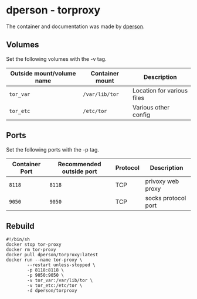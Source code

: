 # dperson - torproxy

The container and documentation was made by [dperson](https://hub.docker.com/r/dperson/torproxy).

## Volumes

Set the following volumes with the -v tag.

| Outside mount/volume name | Container mount | Description                |
| ------------------------- | --------------- | -------------------------- |
| `tor_var`                 | `/var/lib/tor`  | Location for various files |
| `tor_etc`                 | `/etc/tor`      | Various other config       |

## Ports

Set the following ports with the -p tag.

| Container Port | Recommended outside port | Protocol | Description         |
| -------------- | ------------------------ | -------- | ------------------- |
| `8118`         | `8118`                   | TCP      | privoxy web proxy   |
| `9050`         | `9050`                   | TCP      | socks protocol port |

## Rebuild

```shell
#!/bin/sh
docker stop tor-proxy
docker rm tor-proxy
docker pull dperson/torproxy:latest
docker run --name tor-proxy \
        --restart unless-stopped \
        -p 8118:8118 \
        -p 9050:9050 \
        -v tor_var:/var/lib/tor \
        -v tor_etc:/etc/tor \
        -d dperson/torproxy
```
